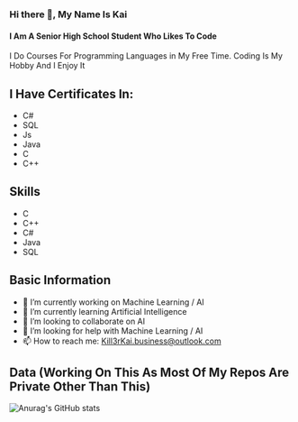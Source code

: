 ### Hi there 👋, My Name Is Kai
#### I Am A Senior High School Student Who Likes To Code
I Do Courses For Programming Languages in My Free Time.
Coding Is My Hobby And I Enjoy It
## I Have Certificates In:
* C#
* SQL
* Js
* Java
* C
* C++
## Skills 
* C
* C++
* C#
* Java
* SQL 
## Basic Information
- 🔭 I’m currently working on Machine Learning / AI 
- 🌱 I’m currently learning Artificial Intelligence 
- 👯 I’m looking to collaborate on AI 
- 🤔 I’m looking for help with Machine Learning / AI 
- 📫 How to reach me: Kill3rKai.business@outlook.com

## Data (Working On This As Most Of My Repos Are Private Other Than This) 
![Anurag's GitHub stats](https://github-readme-stats.vercel.app/api?username=Kill3rKai&show_icons=true&theme=dark)

